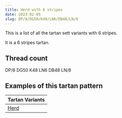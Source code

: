 ```yaml
---
title: Herd with 6 stripes
date: 2023-02-05
slug: DP/8/DG50/K48/LN6/DB48/LN/8
---
```

This is a list of all the tartan sett variants with 6 stripes.

It is a 6 stripes tartan.


## Thread count
DP/8 DG50 K48 LN6 DB48 LN/8

## Examples of this tartan pattern

| Tartan Variants |
|---------------|
| [Herd](/variants/dp/8/dg50/k48/ln6/db48/ln/8-db000050-dg003000-dp300030-k000000-lne0e0e0)||
